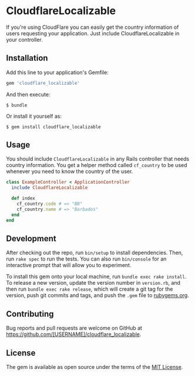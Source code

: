 # CloudflareLocalizable

If you're using CloudFlare you can easily get the country information of users requesting your
application. Just include CloudflareLocalizable in your controller.

## Installation

Add this line to your application's Gemfile:

```ruby
gem 'cloudflare_localizable'
```

And then execute:

    $ bundle

Or install it yourself as:

    $ gem install cloudflare_localizable

## Usage

You should include `CloudflareLocalizable` in any Rails controller that needs country information.
You get a helper method called `cf_country` to be used whenever you need to know the country of the
user.

```ruby
class ExampleController < ApplicationController
  include CloudflareLocalizable

  def index
    cf_country.code # => "BB"
    cf_country.name # => "Barbados"
  end
end
```

## Development

After checking out the repo, run `bin/setup` to install dependencies. Then, run `rake spec` to run the tests. You can also run `bin/console` for an interactive prompt that will allow you to experiment.

To install this gem onto your local machine, run `bundle exec rake install`. To release a new version, update the version number in `version.rb`, and then run `bundle exec rake release`, which will create a git tag for the version, push git commits and tags, and push the `.gem` file to [rubygems.org](https://rubygems.org).

## Contributing

Bug reports and pull requests are welcome on GitHub at https://github.com/[USERNAME]/cloudflare_localizable.


## License

The gem is available as open source under the terms of the [MIT License](http://opensource.org/licenses/MIT).
